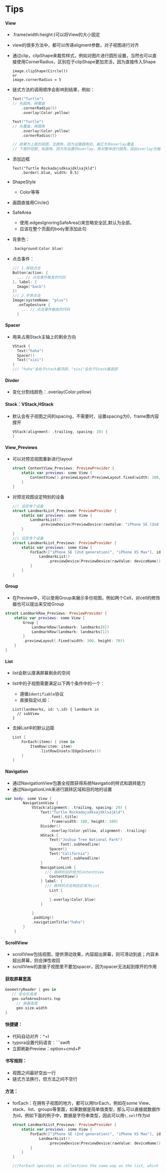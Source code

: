 # Tips

#### View

- .frame(width:height:)可以将View的大小固定

- view的很多方法中，都可以传递aligment参数，对子视图进行对齐

- 通过clip，clipShape来裁剪样式，例如对图片进行圆形设置，当然也可以直接使用CornerRadius，区别在于clipShape更加灵活，因为直接传入Shape

  ```
  image.clipShape(Circle())
  or
  image.cornerRadius = 5
  ```

- 链式方法的调用顺序会影响到结果，例如：

  ```swift
  Text("Turtle")
  // 先圆角，再覆盖
      .cornerRadius(5)
      .overlay(Color.yellow)
  
  Text("Turtle")
  // 先覆盖，再圆角
      .overlay(Color.yellow)
      .cornerRadius(5)    
  
  // 结果为上面的视图，无圆角，因为设置圆角后，被正方形overlay覆盖
  // 下面的视图，有圆角，因为先设置的overlay，再对整体进行圆角，因此overlay也被圆角
  ```

- 添加边框

  ```
  Text("Turtle Rockadajsdksajdklsajkld")
      .border(.blue, width: 0.5)
  ```

- ShapeStyle

  - Color等等

- 画圆直接用Circle()

- SafeArea

  - 使用.edgesIgnoringSafeArea()来忽略安全区,默认为全部。
  - 应该在整个页面的body里添加此句


- 背景色：

  ```swift
  .background(Color.blue)
  ```

- 点击事件：

  ```swift
  /// 1.按钮点击
  Button(action: {
    ... // 点击事件触发的代码
  }, label: {
  	Image("back")
  })
  /// 2.手势点击
  Image(systemName: "plus")
    .onTapGesture {
      ... // 点击事件触发的代码
    }
  ```

  

#### Spacer

- 用来占用Stack主轴上的剩余方向

  ```swift
  VStack {
  	Text("haha")
  	Spacer()
  	Text("xixi")
  }
  /// "haha"会处于stack最顶部，"xixi"会处于Stack最底部
  ```

  

#### Divder

- 变化分割线颜色：.overlay(Color.yellow)

#### Stack：VStack,HStack

- 默认会有子视图之间的spacing，不需要时，设置spacing为0，frame靠内容撑开

  ```swift
  VStack(alignment: .trailing, spacing: 20) {
  }
  ```

#### View_Previews

- 可以对预览视图重新进行layout

  ```swift
  struct ContentView_Previews: PreviewProvider {
      static var previews: some View {
          ContentView().previewLayout(PreviewLayout.fixed(width: 100, height: 200))
      }
  }
  ```

- 对预览视图设定特别的设备

  ```swift
  /// 设定单个设备
  struct LandmarkList_Previews: PreviewProvider {
      static var previews: some View {
          LandmarkList()
              .previewDevice(PreviewDevice(rawValue: "iPhone SE (2nd generation)"))
      }
  }
  /// 设定多个设备
  struct LandmarkList_Previews: PreviewProvider {
      static var previews: some View {
          ForEach(["iPhone SE (2nd generation)", "iPhone XS Max"], id: \.self) { deviceName in
              LandmarkList()
                  .previewDevice(PreviewDevice(rawValue: deviceName))
          }
      }
  }
  ```

  

#### Group

- 在Preview中，可以使用Group来展示多份视图，例如两个Cell，对cell的修饰器也可以提出来交给Group

```swift
struct LandmarkRow_Previews: PreviewProvider {
    static var previews: some View {
        Group {
            LandmarkRow(landmark: landmarks[0])
            LandmarkRow(landmark: landmarks[1])
        }
        .previewLayout(.fixed(width: 300, height: 70))
    }
}
```

#### List

- list会默认撑满屏幕剩余的空间

- list中的子视图需要满足以下两个条件中的一个：

  - 遵循`Identifiable`协议
  - 直接指定id,如：

  ```
  List(landmarks, id: \.id) { landmark in
  	// subView
  }
  ```

- 去掉List中的默认边距

  ```swift
  List {
      ForEach(items) { item in
          ItemRow(item: item)
              .listRowInsets(EdgeInsets())
      }
  }
  ```

  

#### Navigation

- 通过NavigationView包裹全视图获得系统Navigatio的样式和跳转能力
- 通过NavigationLink来进行跳转区域和目的地的设置

```swift
var body: some View {
        NavigationView {
            VStack(alignment: .trailing, spacing: 20) {
                Text("Turtle Rockadajsdksajdklsajkld")
                    .font(.title)
                    .frame(width: 100, height: 100)
                Divider()
                    .overlay(Color.yellow, alignment: .trailing)
                HStack {
                    Text("Joshua Tree National Park")
                        .font(.subheadline)
                    Spacer()
                    Text("California")
                        .font(.subheadline)
                }
                NavigationLink {
                  /// 跳转的目的地为ContentView
                    ContentView()
                } label: {
                  /// 跳转的点击响应区域为List
                    List {
                        
                    }.overlay(Color.blue)
                }

            }
            .padding()
            .navigationTitle("haha")
        }
    }
```



#### ScrollView

- scrollView包括视图，提供滑动效果，内容超出屏幕，则可滑动到底；内容未超出屏幕，则会弹性收回
- scrollView的直接子视图里不要加spacer，因为spacer无法起到撑开的作用



#### 获取屏幕宽高

```swift
GeometryReader { geo in
   // 安全区高度
   geo.safeAreaInsets.top
	 // 屏幕宽度
	 geo.size.width
}
```



#### 快捷键：

- 代码自动对齐：^+I
- typora设置代码语言：```swift
- 立即刷新Preview：option+cmd+P



#### 书写规则：

- 视图之间最好空出一行
- 链式方法换行，但方法之间不空行



#### 方法：

- forEach：在拥有子视图的地方，都可以用forEach，例如在some View、stack、list、groups等里面，如果数据是简单值类型，那么可以直接就数据作为id，例如下面的例子中，数据是字符串类型，因此可以用`\.self`作为id

  ```swift
  struct LandmarkList_Previews: PreviewProvider {
      static var previews: some View {
          ForEach(["iPhone SE (2nd generation)", "iPhone XS Max"], id: \.self) { deviceName in
              LandmarkList()
                  .previewDevice(PreviewDevice(rawValue: deviceName))
          }
      }
  }
  
  ///ForEach operates on collections the same way as the list, which means you can use it anywhere you can use a child view, such as in stacks, lists, groups, and more. When the elements of your data are simple value types — like the strings you’re using here — you can use \.self as key path to the identifier.
  ```

  

